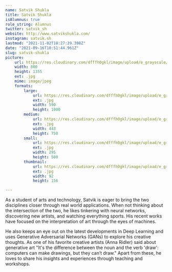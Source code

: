 ```yaml
---
name: Satvik Shukla
title: Satvik Shukla
isAlumnus: true
role_string: Alumnus
twitter: satvik_sh
website: http://www.satvikshukla.com/
instagram: satvik.sh
lastmod: "2021-11-02T18:27:29.398Z"
date: "2021-09-16T10:51:44.961Z"
slug: satvik-shukla
picture:
    url: https://res.cloudinary.com/dfffh0gkl/image/upload/e_grayscale/v1629122120/satvik_3b13e81965.jpg
    width: 800
    height: 1355
    ext: .jpg
    mime: image/jpeg
    formats:
        large:
            url: https://res.cloudinary.com/dfffh0gkl/image/upload/e_grayscale/v1629122122/large_satvik_3b13e81965.jpg
            ext: .jpg
            width: 590
            height: 1000
        medium:
            url: https://res.cloudinary.com/dfffh0gkl/image/upload/e_grayscale/v1629122123/medium_satvik_3b13e81965.jpg
            ext: .jpg
            width: 443
            height: 750
        small:
            url: https://res.cloudinary.com/dfffh0gkl/image/upload/e_grayscale/v1629122123/small_satvik_3b13e81965.jpg
            ext: .jpg
            width: 295
            height: 500
        thumbnail:
            url: https://res.cloudinary.com/dfffh0gkl/image/upload/e_grayscale/v1629122121/thumbnail_satvik_3b13e81965.jpg
            ext: .jpg
            width: 92
            height: 156

---
```

As a student of arts and technology, Satvik is eager to bring the two disciplines closer through real world applications. When not thinking about the intersection of the two, he likes tinkering with neural networks, discovering new artists, and watching everything sports. His recent works have focused on the interpretation of art through the eyes of machines. 

He also keeps an eye out on the latest developments in Deep Learning and uses Generative Adversarial Networks (GANs) to explore his creative thoughts. As one of his favorite creative artists (Anna Ridler) said about generative art "It's the difference between the noun and the verb 'draw': computers can make drawings, but they can’t draw." Apart from these, he loves to share his insights and experiences through teaching and workshops.